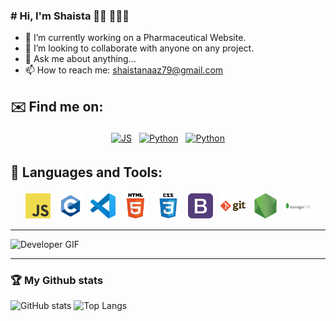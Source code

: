 ### # Hi, I'm Shaista 👋🏾 👩🏾‍💻



- 🔭 I’m currently working on a Pharmaceutical Website.
- 👯 I’m looking to collaborate with anyone on any project.
- 💬 Ask me about anything...
- 📫 How to reach me: shaistanaaz79@gmail.com



## ✉️ Find me on:
<p align="center">
 <a href="https://linkedin.com/in/https://www.linkedin.com/in/shaista-naaz-bb1296170" target="_blank" rel="noopener noreferrer"> <img src="https://cdn.jsdelivr.net/npm/simple-icons@v3/icons/linkedin.svg" alt="JS" height="40" style="vertical-align:top; margin:4px"></a>
 <a href="mailto:shaistanaaz79@gmail.com" target="_blank" rel="noopener noreferrer"> <img src="https://cdn.jsdelivr.net/npm/simple-icons@v3/icons/gmail.svg" alt="Python" height="40" style="vertical-align:top; margin:4px"></a>
  <a href="https://twitter.com/shaista__Naaz?t=08wBlRGuEXwIY_gooCdwrA&s=08" target="_blank" rel="noopener noreferrer"> <img src="https://cdn.jsdelivr.net/npm/simple-icons@v3/icons/twitter.svg" alt="Python" height="40" style="vertical-align:top; margin:4px"></a>
</p>

## 🧰 Languages and Tools:
<p align="center">

<img src="https://raw.githubusercontent.com/github/explore/80688e429a7d4ef2fca1e82350fe8e3517d3494d/topics/javascript/javascript.png" alt="Javascript" height="40" style="vertical-align:top; margin:4px">
  <img src="https://raw.githubusercontent.com/github/explore/80688e429a7d4ef2fca1e82350fe8e3517d3494d/topics/c/c.png" alt="Javascript" height="40" style="vertical-align:top; margin:4px">
<img src="https://raw.githubusercontent.com/github/explore/80688e429a7d4ef2fca1e82350fe8e3517d3494d/topics/visual-studio-code/visual-studio-code.png" alt="VS Code" height="40" style="vertical-align:top; margin:4px">
 <img src="https://raw.githubusercontent.com/github/explore/80688e429a7d4ef2fca1e82350fe8e3517d3494d/topics/html/html.png" alt="VS Code" height="40" style="vertical-align:top; margin:4px">
  <img src="https://raw.githubusercontent.com/github/explore/80688e429a7d4ef2fca1e82350fe8e3517d3494d/topics/css/css.png" alt="VS Code" height="40" style="vertical-align:top; margin:4px">
  <img src="https://raw.githubusercontent.com/github/explore/80688e429a7d4ef2fca1e82350fe8e3517d3494d/topics/bootstrap/bootstrap.png" alt="VS Code" height="40" style="vertical-align:top; margin:4px">
  <img src="https://raw.githubusercontent.com/github/explore/80688e429a7d4ef2fca1e82350fe8e3517d3494d/topics/git/git.png" alt="VS Code" height="40" style="vertical-align:top; margin:4px">
  <img src="https://raw.githubusercontent.com/github/explore/80688e429a7d4ef2fca1e82350fe8e3517d3494d/topics/nodejs/nodejs.png" alt="VS Code" height="40" style="vertical-align:top; margin:4px">
  <img src="https://raw.githubusercontent.com/github/explore/80688e429a7d4ef2fca1e82350fe8e3517d3494d/topics/mongodb/mongodb.png" alt="VS Code" height="40" style="vertical-align:top; margin:4px">
</p>

<hr>

![Developer GIF](https://media.giphy.com/media/LMcB8XospGZO8UQq87/giphy.gif)

<hr>


### 	:trophy: My Github stats
![GitHub stats](https://github-readme-stats.vercel.app/api?username=Shaista79&show_icons=true&theme=tokyonight)
![Top Langs](https://github-readme-stats.vercel.app/api/top-langs/?username=Shaista79&theme=tokyonight)


